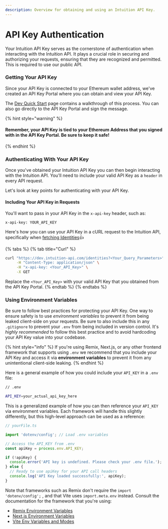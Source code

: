```yaml
---
description: Overview for obtaining and using an Intuition API Key.
---
```


# API Key Authentication

Your Intuition API Key serves as the cornerstone of authentication when interacting with the Intuition API. It plays a crucial role in securing and authorizing your requests, ensuring that they are recognized and permitted. This is required to use our public API.

### Getting Your API Key

Since your API Key is connected to your Ethereum wallet address, we've created an API Key Portal where you can obtain and view your API Key.

The [Dev Quick Start](../getting-started/dev-quick-start.md) page contains a walkthrough of this process. You can also go directly to the API Key Portal and sign the message.&#x20;

{% hint style="warning" %}
#### Remember, your API Key is tied to your Ethereum Address that you signed with in the API Key Portal.  Be sure to keep it safe!
{% endhint %}

### Authenticating With Your API Key

Once you've obtained your Intuition API Key you can then begin interacting with the Intuition API. You'll need to include your valid API Key as a `header` in every API request.

Let's look at key points for authenticating with your API Key.

#### Including Your API Key in Requests

You'll want to pass in your API Key in the `x-api-key` header, such as:

`x-api-key: YOUR_API_KEY`

Here's how you can use your API Key in a cURL request to the Intuition API, specifically when [fetching Identities](identities/fetch-all-identities.md):thumbsup:

{% tabs %}
{% tab title="Curl" %}
```bash
curl "https://dev.intuition-api.com/identities?<Your_Query_Parameters>" \
     -H "Content-Type: application/json" \
     -H "x-api-key: <Your_API_Key>" \
     -X GET
```

Replace the `<Your_API_Key>` with your valid API Key that you obtained from the API Key Portal.
{% endtab %}
{% endtabs %}

### Using Environment Variables

Be sure to follow best practices for protecting your API Key. One way to ensure safety is to use _environment variables_ to prevent it from being leaked client-side on your requests. Be sure to also include this in any `.gitignore` to prevent your `.env` from being included in version control. It's _highly recommended_ to follow this best practice and to avoid hardcoding your API Key value into your codebase.

{% hint style="info" %}
If you're using Remix, Next.js, or any other frontend framework that supports using `.env` we recommend that you include your API Key and access it via **environment variables** to prevent it from any unintentional client-side leaking.
{% endhint %}

Here is a general example of how you could include your `API_KEY` in a `.env` file:

```bash
// .env

API_KEY=your_actual_api_key_here
```

This is a generalized example of how you can then reference your `API_KEY` via environment variables. Each framework will handle this slightly differently, but this high-level approach can be used as a reference:

```typescript
// yourFile.ts

import 'dotenv/config'; // Load .env variables

// Access the API_KEY from .env
const apiKey = process.env.API_KEY;

if (!apiKey) {
  console.error('API key is undefined. Please check your .env file.');
} else {
  // Ready to use apiKey for your API call headers
  console.log('API Key loaded successfully:', apiKey);
}

```

Note that frameworks such as Remix don't require the `import 'dotenv/config';` , and that Vite uses `import.meta.env` instead. Consult the documentation for the framework that you're using:

* [Remix Environment Variables](https://remix.run/docs/en/main/guides/envvars)
* [Next.js Environment Variables](https://nextjs.org/docs/pages/building-your-application/configuring/environment-variables)
* [Vite Env Variables and Modes](https://vitejs.dev/guide/env-and-mode)
